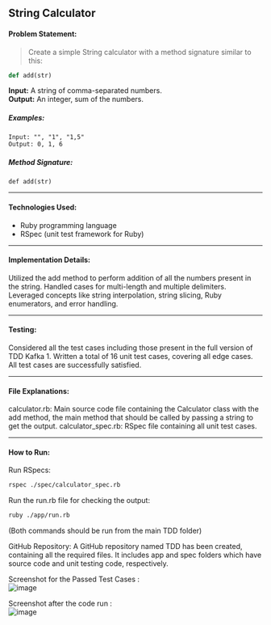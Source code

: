 ## String Calculator

#### Problem Statement:
> Create a simple String calculator with a method signature similar to this:
```ruby
def add(str)
```
**Input:** A string of comma-separated numbers. <br />
**Output:** An integer, sum of the numbers.

##### Examples:
```
Input: "", "1", "1,5"
Output: 0, 1, 6
```
##### Method Signature:
```
def add(str)
```
___
#### Technologies Used:

* Ruby programming language
* RSpec (unit test framework for Ruby)

___
#### Implementation Details:

Utilized the add method to perform addition of all the numbers present in the string.
Handled cases for multi-length and multiple delimiters.
Leveraged concepts like string interpolation, string slicing, Ruby enumerators, and error handling.
___
#### Testing:

Considered all the test cases including those present in the full version of TDD Kafka 1.
Written a total of 16 unit test cases, covering all edge cases.
All test cases are successfully satisfied.

___
#### File Explanations:

calculator.rb: Main source code file containing the Calculator class with the add method, the main method that should be called by passing a string to get the output.
calculator_spec.rb: RSpec file containing all unit test cases.

___
#### How to Run:

Run RSpecs:
```bash
rspec ./spec/calculator_spec.rb
```

Run the run.rb file for checking the output:
```bash
ruby ./app/run.rb
```
(Both commands should be run from the main TDD folder)

GitHub Repository:
A GitHub repository named TDD has been created, containing all the required files. It includes app and spec folders which have source code and unit testing code, respectively.

Screenshot for the Passed Test Cases : <br />
![image](https://github.com/abhs18/tdd/assets/56027966/d3bbdd09-f26a-4809-aa08-dad24c4f17d8)

Screenshot after the code run :  <br />
![image](https://github.com/abhs18/tdd/assets/56027966/4d943fea-ccfd-407e-970b-d03298c7e695)
